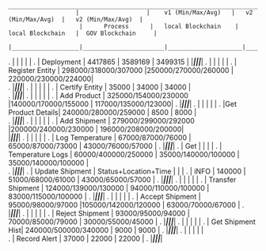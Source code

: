 
                        
                        _______________________________________________________________________________________
                       |                   |    v1 (Min/Max/Avg)   |   v2 (Min/Max/Avg)  |   v2 (Min/Max/Avg)  |
                        |      Process      |   local Blockchain    |  local Blockchain   |  GOV Blockchain     | 
                       |___________________|_______________________|_____________________|_____________________|
.                       |                   |                       |                     |                     | 
.                      |    Deployment     |        4417865        |       3589169       |       3499315       |
                        |___________________|_______________________|_____________________|_____________________|
.                      |                   |                       |                     |                     |
.                       |  Register Entity  | 298000/318000/307000  |250000/270000/260000 | 220000/230000/224000|                        
.                      |___________________|_______________________|_____________________|_____________________|
.                       |                   |                       |                     |                     |
.                      |  Certify Entity   |         35000         |        34000        |        34000        |                
.                       |___________________|_______________________|_____________________|_____________________|
.                      |                   |                       |                     |                     |
.                       |   Add Product     | 325000/154000/230000  |140000/170000/155000 | 117000/135000/123000|
.                      |___________________|_______________________|_____________________|_____________________|
.                       |                   |                       |                     |                     |
.                      |Get Product Details| 240000/280000/259000  |        8500         |         8000        |                 
.                       |___________________|_______________________|_____________________|_____________________|
.                      |                   |                       |                     |                     |
 .                      |   Add Shipment    | 279000/299000/292000  |200000/240000/230000 | 196000/208000/200000|                       
                       |___________________|_______________________|_____________________|_____________________|
.                       |                   |                       |                     |                     |
.                      |  Log Temperature  |   67000/87000/76000   |  65000/87000/73000  |  43000/76000/57000  |
.                       |___________________|_______________________|_____________________|_____________________|
.                      |        Get        |                       |                     |                     |
.                       | Temperature Logs  |  60000/400000/250000  | 35000/140000/100000 | 35000/140000/100000 |            
.                      |___________________|_______________________|_____________________|_____________________|
.                       | Update Shipment   |  Status+Location+Time |                     |                     |
.                      |       iNFO        |         140000        |  51000/68000/61000  |   43000/65000/57000 |
.                       |___________________|_______________________|_____________________|_____________________|
.                      |                   |                       |                     |                     |
.                       | Transfer Shipment |  124000/139000/130000 | 94000/110000/100000 | 83000/115000/100000 |
.                      |___________________|_______________________|_____________________|_____________________|
.                       |                   |                       |                     |                     |
.                      |  Accept Shipment  |   95000/98000/97000   |105000/142000/120000 |   63000/70000/67000 |
.                       |___________________|_______________________|_____________________|_____________________|
.                      |                   |                       |                     |                     |
.                       |  Reject Shipment  |   93000/95000/94000   |  70000/85000/79000  |  30000/55000/45000  |
.                      |___________________|_______________________|_____________________|_____________________|
.                       |                   |                       |                     |                     |
.                      |  Get Shipment Hist|  240000/500000/340000 |         9000        |         9000        |
.                       |___________________|_______________________|_____________________|_____________________|
.                      |                   |                       |                     |                     |    
.                       |    Record Alert   |         37000         |        22000        |        22000        |
.                      |___________________|_______________________|_____________________|_____________________|




                    